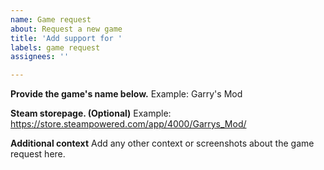 ```yaml
---
name: Game request
about: Request a new game
title: 'Add support for '
labels: game request
assignees: ''

---
```


**Provide the game's name below.**
Example: Garry's Mod

**Steam storepage. (Optional)**
Example: https://store.steampowered.com/app/4000/Garrys_Mod/

**Additional context**
Add any other context or screenshots about the game request here.
